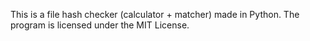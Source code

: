 This is a file hash checker (calculator + matcher) made in Python. The program is licensed under the MIT License.
